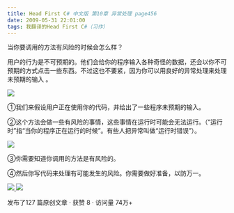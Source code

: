 ```yaml
---
title: Head First C# 中文版 第10章 异常处理 page456
date: 2009-05-31 22:01:00
tags: 我翻译的Head First C#（习作）
---
```

当你要调用的方法有风险的时候会怎么样？

  

用户的行为是不可预期的。他们会给你的程序输入各种奇怪的数据，还会以你不可预期的方式点击一些东西。不过这也不要紧，因为你可以用良好的异常处理来处理未预期的输入
。

![](https://p-blog.csdn.net/images/p_blog_csdn_net/cuipengfei1/EntryImages/20090531/2009-05-31_21-43-03.jpg)

①我们来假设用户正在使用你的代码，并给出了一些程序未预期的输入。

  

②这个方法会做一些有风险的事情，这些事情在运行时可能会无法运行。（“运行时”指“当你的程序正在运行的时候”。有些人把异常叫做“运行时错误”）。

  

![](https://p-blog.csdn.net/images/p_blog_csdn_net/cuipengfei1/EntryImages/20090531/2009-05-31_21-43-17.jpg)

③你需要知道你调用的方法是有风险的。

  

④然后你写代码来处理有可能发生的风险。你需要做好准备，以防万一。



[ ![](https://profile.csdnimg.cn/5/2/5/3_cuipengfei1)
![](https://g.csdnimg.cn/static/user-reg-year/1x/11.png)
](https://blog.csdn.net/cuipengfei1)



发布了127 篇原创文章  ·  获赞 8  ·  访问量 74万+

